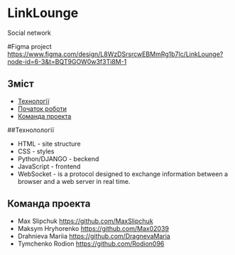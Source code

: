 # LinkLounge
Social network

#Figma project
https://www.figma.com/design/L8WzDSrsrcwEBMmRg1b7lc/LinkLounge?node-id=6-3&t=BQT9GOW0w3f3Ti8M-1

## Зміст
- [Технології](#технологии)
- [Початок роботи](#початок-роботи)
- [Команда проекта](#команда-проекта)

##Технолології
- HTML - site structure
- CSS - styles
- Python/DJANGO - beckend
- JavaScript - frontend
- WebSocket - is a protocol designed to exchange information between a browser and a web server in real time.

## Команда проекта
- Max Slipchuk
https://github.com/MaxSlipchuk 
- Maksym Hryhorenko
https://github.com/Max02039 
- Drahnieva Mariia
https://github.com/DragnevaMaria
- Tymchenko Rodion
https://github.com/Rodion096

